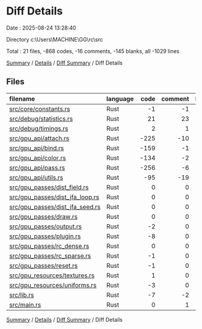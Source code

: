 # Diff Details

Date : 2025-08-24 13:28:40

Directory c:\\Users\\MACHINE\\GG\\rc\\src

Total : 21 files,  -868 codes, -16 comments, -145 blanks, all -1029 lines

[Summary](results.md) / [Details](details.md) / [Diff Summary](diff.md) / Diff Details

## Files
| filename | language | code | comment | blank | total |
| :--- | :--- | ---: | ---: | ---: | ---: |
| [src/core/constants.rs](/src/core/constants.rs) | Rust | -1 | -1 | -1 | -3 |
| [src/debug/statistics.rs](/src/debug/statistics.rs) | Rust | 21 | 23 | 5 | 49 |
| [src/debug/timings.rs](/src/debug/timings.rs) | Rust | 2 | 1 | 1 | 4 |
| [src/gpu\_api/attach.rs](/src/gpu_api/attach.rs) | Rust | -225 | -10 | -26 | -261 |
| [src/gpu\_api/bind.rs](/src/gpu_api/bind.rs) | Rust | -159 | -1 | -35 | -195 |
| [src/gpu\_api/color.rs](/src/gpu_api/color.rs) | Rust | -134 | -2 | -31 | -167 |
| [src/gpu\_api/pass.rs](/src/gpu_api/pass.rs) | Rust | -256 | -6 | -48 | -310 |
| [src/gpu\_api/utils.rs](/src/gpu_api/utils.rs) | Rust | -95 | -19 | -20 | -134 |
| [src/gpu\_passes/dist\_field.rs](/src/gpu_passes/dist_field.rs) | Rust | 0 | 0 | 1 | 1 |
| [src/gpu\_passes/dist\_jfa\_loop.rs](/src/gpu_passes/dist_jfa_loop.rs) | Rust | 0 | 0 | 1 | 1 |
| [src/gpu\_passes/dist\_jfa\_seed.rs](/src/gpu_passes/dist_jfa_seed.rs) | Rust | 0 | 0 | 1 | 1 |
| [src/gpu\_passes/draw.rs](/src/gpu_passes/draw.rs) | Rust | 0 | 0 | 2 | 2 |
| [src/gpu\_passes/output.rs](/src/gpu_passes/output.rs) | Rust | -2 | 0 | 1 | -1 |
| [src/gpu\_passes/plugin.rs](/src/gpu_passes/plugin.rs) | Rust | -8 | 0 | 0 | -8 |
| [src/gpu\_passes/rc\_dense.rs](/src/gpu_passes/rc_dense.rs) | Rust | 0 | 0 | 3 | 3 |
| [src/gpu\_passes/rc\_sparse.rs](/src/gpu_passes/rc_sparse.rs) | Rust | -1 | 0 | 1 | 0 |
| [src/gpu\_passes/reset.rs](/src/gpu_passes/reset.rs) | Rust | -1 | 0 | 1 | 0 |
| [src/gpu\_resources/textures.rs](/src/gpu_resources/textures.rs) | Rust | 1 | 0 | 0 | 1 |
| [src/gpu\_resources/uniforms.rs](/src/gpu_resources/uniforms.rs) | Rust | -3 | 0 | 0 | -3 |
| [src/lib.rs](/src/lib.rs) | Rust | -7 | -2 | -1 | -10 |
| [src/main.rs](/src/main.rs) | Rust | 0 | 1 | 0 | 1 |

[Summary](results.md) / [Details](details.md) / [Diff Summary](diff.md) / Diff Details